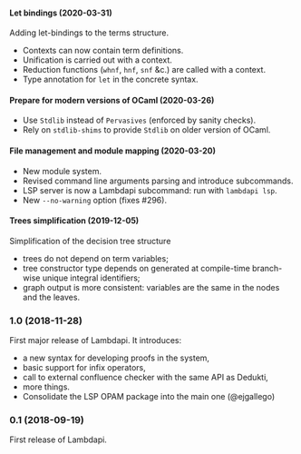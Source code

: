 #### Let bindings (2020-03-31)

Adding let-bindings to the terms structure.
- Contexts can now contain term definitions.
- Unification is carried out with a context.
- Reduction functions (`whnf`, `hnf`, `snf` &c.) are called with a context.
- Type annotation for `let` in the concrete syntax.

#### Prepare for modern versions of OCaml (2020-03-26)

 - Use `Stdlib` instead of `Pervasives` (enforced by sanity checks).
 - Rely on `stdlib-shims` to provide `Stdlib` on older version of OCaml.

#### File management and module mapping (2020-03-20)

 - New module system.
 - Revised command line arguments parsing and introduce subcommands.
 - LSP server is now a Lambdapi subcommand: run with `lambdapi lsp`.
 - New `--no-warning` option (fixes #296).

#### Trees simplification (2019-12-05)

Simplification of the decision tree structure
 - trees do not depend on term variables;
 - tree constructor type depends on generated at compile-time
   branch-wise unique integral identifiers;
 - graph output is more consistent: variables are the same in the
   nodes and the leaves.

### 1.0 (2018-11-28)

First major release of Lambdapi. It introduces:
 - a new syntax for developing proofs in the system,
 - basic support for infix operators,
 - call to external confluence checker with the same API as Dedukti,
 - more things.
 - Consolidate the LSP OPAM package into the main one (@ejgallego)

### 0.1 (2018-09-19)

First release of Lambdapi.
